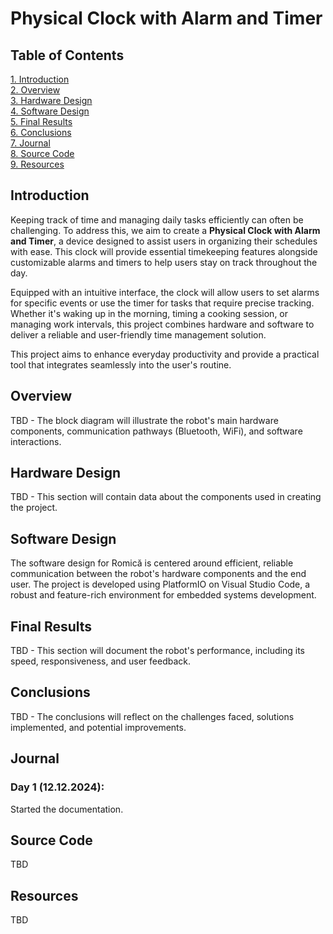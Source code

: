 # Physical Clock with Alarm and Timer
## Table of Contents
[1. Introduction](#introduction)\
[2. Overview](#overview)\
[3. Hardware Design](#hardware-design)\
[4. Software Design](#software-design)\
[5. Final Results](#final-results)\
[6. Conclusions](#conclusions)\
[7. Journal](#journal)\
[8. Source Code](#source-code)\
[9. Resources](#resources)
 
## Introduction

Keeping track of time and managing daily tasks efficiently can often be challenging. To address this, we aim to create a **Physical Clock with Alarm and Timer**, a device designed to assist users in organizing their schedules with ease. This clock will provide essential timekeeping features alongside customizable alarms and timers to help users stay on track throughout the day.

Equipped with an intuitive interface, the clock will allow users to set alarms for specific events or use the timer for tasks that require precise tracking. Whether it's waking up in the morning, timing a cooking session, or managing work intervals, this project combines hardware and software to deliver a reliable and user-friendly time management solution.

This project aims to enhance everyday productivity and provide a practical tool that integrates seamlessly into the user's routine.
 
## Overview
TBD - The block diagram will illustrate the robot's main hardware components, communication pathways (Bluetooth, WiFi), and software interactions.
 
## Hardware Design
TBD - This section will contain data about the components used in creating the project.
 
## Software Design
The software design for Romică is centered around efficient, reliable communication between the robot's hardware components and the end user. The project is developed using PlatformIO on Visual Studio Code, a robust and feature-rich environment for embedded systems development.
 
## Final Results
TBD - This section will document the robot's performance, including its speed, responsiveness, and user feedback.
 
## Conclusions
TBD - The conclusions will reflect on the challenges faced, solutions implemented, and potential improvements.
 
## Journal
### Day 1 (12.12.2024):
Started the documentation.
 
## Source Code
TBD
 
## Resources
TBD
